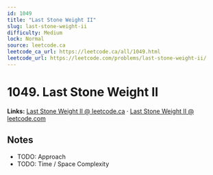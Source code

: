 ```yaml
--- 
id: 1049
title: "Last Stone Weight II"
slug: last-stone-weight-ii
difficulty: Medium
lock: Normal
source: leetcode.ca
leetcode_ca_url: https://leetcode.ca/all/1049.html
leetcode_url: https://leetcode.com/problems/last-stone-weight-ii/
---
```


# 1049. Last Stone Weight II

**Links:** [Last Stone Weight II @ leetcode.ca](https://leetcode.ca/all/1049.html) · [Last Stone Weight II @ leetcode.com](https://leetcode.com/problems/last-stone-weight-ii/)

## Notes
- TODO: Approach
- TODO: Time / Space Complexity
